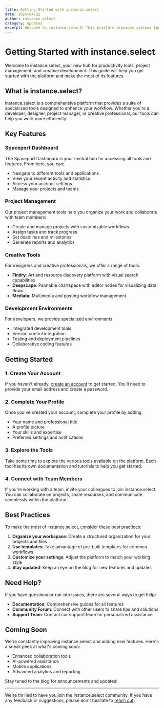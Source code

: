 ```yaml
---
title: Getting Started with instance.select
date: 2024-04-22
author: instance.select
category: updates
excerpt: Welcome to instance.select! This platform provides various tools and features to help you manage projects, collaborate with teams, and more.
---
```


# Getting Started with instance.select

Welcome to instance.select, your new hub for productivity tools, project management, and creative development. This guide will help you get started with the platform and make the most of its features.

## What is instance.select?

instance.select is a comprehensive platform that provides a suite of specialized tools designed to enhance your workflow. Whether you're a developer, designer, project manager, or creative professional, our tools can help you work more efficiently.

## Key Features

### Spaceport Dashboard

The Spaceport Dashboard is your central hub for accessing all tools and features. From here, you can:

- Navigate to different tools and applications
- View your recent activity and statistics
- Access your account settings
- Manage your projects and teams

### Project Management

Our project management tools help you organize your work and collaborate with team members:

- Create and manage projects with customizable workflows
- Assign tasks and track progress
- Set deadlines and milestones
- Generate reports and analytics

### Creative Tools

For designers and creative professionals, we offer a range of tools:

- **Findry**: Art and resource discovery platform with visual search capabilities
- **Deepscape**: Pannable chartspace with editor nodes for visualizing data flows
- **Mediata**: Multimedia and posting workflow management

### Development Environments

For developers, we provide specialized environments:

- Integrated development tools
- Version control integration
- Testing and deployment pipelines
- Collaborative coding features

## Getting Started

### 1. Create Your Account

If you haven't already, [create an account](https://instance.select/signup) to get started. You'll need to provide your email address and create a password.

### 2. Complete Your Profile

Once you've created your account, complete your profile by adding:

- Your name and professional title
- A profile picture
- Your skills and expertise
- Preferred settings and notifications

### 3. Explore the Tools

Take some time to explore the various tools available on the platform. Each tool has its own documentation and tutorials to help you get started.

### 4. Connect with Team Members

If you're working with a team, invite your colleagues to join instance.select. You can collaborate on projects, share resources, and communicate seamlessly within the platform.

## Best Practices

To make the most of instance.select, consider these best practices:

1. **Organize your workspace**: Create a structured organization for your projects and files
2. **Use templates**: Take advantage of pre-built templates for common workflows
3. **Customize your settings**: Adjust the platform to match your working style
4. **Stay updated**: Keep an eye on the blog for new features and updates

## Need Help?

If you have questions or run into issues, there are several ways to get help:

- **Documentation**: Comprehensive guides for all features
- **Community Forum**: Connect with other users to share tips and solutions
- **Support Team**: Contact our support team for personalized assistance

## Coming Soon

We're constantly improving instance.select and adding new features. Here's a sneak peek at what's coming soon:

- Enhanced collaboration tools
- AI-powered assistance
- Mobile applications
- Advanced analytics and reporting

Stay tuned to the blog for announcements and updates!

---

We're thrilled to have you join the instance.select community. If you have any feedback or suggestions, please don't hesitate to [reach out](https://instance.select/contact). 